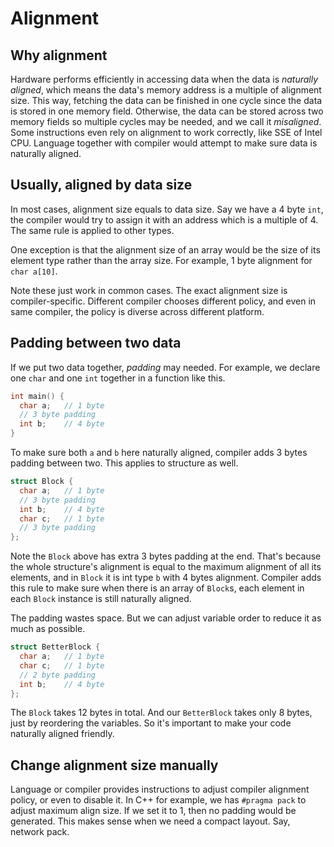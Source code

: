 # Alignment

## Why alignment

Hardware performs efficiently in accessing data when the data is *naturally
aligned*, which means the data's memory address is a multiple of alignment
size. This way, fetching the data can be finished in one cycle since the data
is stored in one memory field. Otherwise, the data can be stored across two
memory fields so multiple cycles may be needed, and we call it *misaligned*.
Some instructions even rely on alignment to work correctly, like SSE of Intel
CPU.  Language together with compiler would attempt to make sure data is
naturally aligned.

## Usually, aligned by data size

In most cases, alignment size equals to data size. Say we have a 4 byte `int`,
the compiler would try to assign it with an address which is a multiple of 4.
The same rule is applied to other types.

One exception is that the alignment size of an array would be the size of its
element type rather than the array size. For example, 1 byte alignment for
`char a[10]`.

Note these just work in common cases. The exact alignment size is
compiler-specific.  Different compiler chooses different policy, and even in
same compiler, the policy is diverse across different platform.

## Padding between two data

If we put two data together, *padding* may needed. For example, we declare one
`char` and one `int` together in a function like this.

```C++
int main() {
  char a;   // 1 byte
  // 3 byte padding
  int b;    // 4 byte
}
```

To make sure both `a` and `b` here naturally aligned, compiler adds 3 bytes
padding between two. This applies to structure as well.

```C++
struct Block {
  char a;   // 1 byte
  // 3 byte padding
  int b;    // 4 byte
  char c;   // 1 byte
  // 3 byte padding
};
```

Note the `Block` above has extra 3 bytes padding at the end. That's because the
whole structure's alignment is equal to the maximum alignment of all its
elements, and in `Block` it is int type `b` with 4 bytes alignment. Compiler
adds this rule to make sure when there is an array of `Block`s, each element in
each `Block` instance is still naturally aligned.

The padding wastes space. But we can adjust variable order to reduce it as much
as possible.

```C++
struct BetterBlock {
  char a;   // 1 byte
  char c;   // 1 byte
  // 2 byte padding
  int b;    // 4 byte
};
```

The `Block` takes 12 bytes in total. And our `BetterBlock` takes only 8 bytes,
just by reordering the variables. So it's important to make your code naturally
aligned friendly.

## Change alignment size manually

Language or compiler provides instructions to adjust compiler alignment policy,
or even to disable it. In C++ for example, we has `#pragma pack` to adjust
maximum align size. If we set it to 1, then no padding would be generated. This
makes sense when we need a compact layout. Say, network pack.
